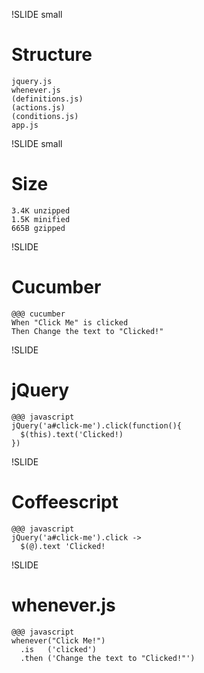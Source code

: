 !SLIDE small
# Structure #
    jquery.js
    whenever.js
    (definitions.js)
    (actions.js)
    (conditions.js)
    app.js

!SLIDE small
# Size #
    3.4K unzipped
    1.5K minified
    665B gzipped

!SLIDE
# Cucumber #
    @@@ cucumber
    When "Click Me" is clicked
    Then Change the text to "Clicked!"

!SLIDE
# jQuery #
    @@@ javascript
    jQuery('a#click-me').click(function(){
      $(this).text('Clicked!)
    })

!SLIDE
# Coffeescript #
    @@@ javascript
    jQuery('a#click-me').click ->
      $(@).text 'Clicked!

!SLIDE
# whenever.js #
    @@@ javascript
    whenever("Click Me!")
      .is   ('clicked')
      .then ('Change the text to "Clicked!"')
